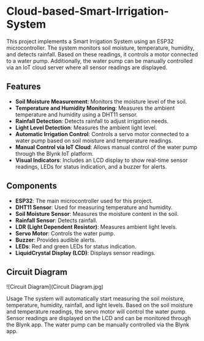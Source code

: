 # Cloud-based-Smart-Irrigation-System

This project implements a Smart Irrigation System using an ESP32 microcontroller. The system monitors soil moisture, temperature, humidity, and detects rainfall. Based on these readings, it controls a motor connected to a water pump. Additionally, the water pump can be manually controlled via an IoT cloud server where all sensor readings are displayed.

## Features

- **Soil Moisture Measurement**: Monitors the moisture level of the soil.
- **Temperature and Humidity Monitoring**: Measures the ambient temperature and humidity using a DHT11 sensor.
- **Rainfall Detection**: Detects rainfall to adjust irrigation needs.
- **Light Level Detection**: Measures the ambient light level.
- **Automatic Irrigation Control**: Controls a servo motor connected to a water pump based on soil moisture and temperature readings.
- **Manual Control via IoT Cloud**: Allows manual control of the water pump through the Blynk IoT platform.
- **Visual Indicators**: Includes an LCD display to show real-time sensor readings, LEDs for status indication, and a buzzer for alerts.

## Components

- **ESP32**: The main microcontroller used for this project.
- **DHT11 Sensor**: Used for measuring temperature and humidity.
- **Soil Moisture Sensor**: Measures the moisture content in the soil.
- **Rainfall Sensor**: Detects rainfall.
- **LDR (Light Dependent Resistor)**: Measures ambient light levels.
- **Servo Motor**: Controls the water pump.
- **Buzzer**: Provides audible alerts.
- **LEDs**: Red and green LEDs for status indication.
- **LiquidCrystal Display (LCD)**: Displays sensor readings.

## Circuit Diagram

![Circuit Diagram](Circuit Diagram.jpg)

Usage
The system will automatically start measuring the soil moisture, temperature, humidity, rainfall, and light levels.
Based on the soil moisture and temperature readings, the servo motor will control the water pump.
Sensor readings are displayed on the LCD and can be monitored through the Blynk app.
The water pump can be manually controlled via the Blynk app.
